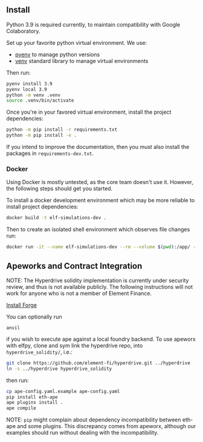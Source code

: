 ## Install

Python 3.9 is required currently, to maintain compatibility with Google Colaboratory.

Set up your favorite python virtual environment. We use:

- [pyenv](https://github.com/pyenv/pyenv#how-it-works) to manage python versions
- [venv](https://docs.python.org/3/library/venv.html) standard library to manage virtual environments

Then run:

```bash
pyenv install 3.9
pyenv local 3.9
python -m venv .venv
source .venv/bin/activate
```

Once you're in your favored virtual environment, install the project dependencies:

```bash
python -m pip install -r requirements.txt
python -m pip install -e .
```

If you intend to improve the documentation, then you must also install the packages in `requirements-dev.txt`.

### Docker

Using Docker is mostly untested, as the core team doesn't use it. However, the following steps should get you started.

To install a docker development environment which may be more reliable to install project dependencies:

```bash
docker build -t elf-simulations-dev .
```

Then to create an isolated shell environment which observes file changes run:

```bash
docker run -it --name elf-simulations-dev --rm --volume $(pwd):/app/ --net=host elf-simulations-dev:latest bash
```

## Apeworks and Contract Integration

NOTE: The Hyperdrive solidity implementation is currently under security review, and thus is not available publicly.
The following instructions will not work for anyone who is not a member of Element Finance.

[Install Forge](https://github.com/foundry-rs/foundry#installatio://github.com/foundry-rs/foundry#installation)

You can optionally run

```
anvil
```

if you wish to execute ape against a local foundry backend. To use apeworx with elfpy, clone and sym link the hyperdrive repo, into `hyperdrive_solidity/`, i.e.:

```bash
git clone https://github.com/element-fi/hyperdrive.git ../hyperdrive
ln -s ../hyperdrive hyperdrive_solidity
```

then run:

```bash
cp ape-config.yaml.example ape-config.yaml
pip install eth-ape
ape plugins install .
ape compile
```

NOTE: `pip` might complain about dependency incompatibility between eth-ape and some plugins. This discrepancy comes from apeworx, although our examples should run without dealing with the incompatibility.
